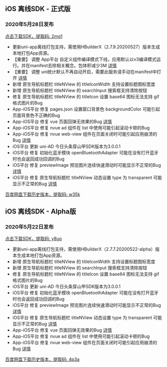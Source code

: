 ## iOS 离线SDK - 正式版

### 2020年5月28日发布 
[点击下载SDK，提取码: 2mg1](https://pan.baidu.com/s/1RziEZUKXz-0B19uQ037DtQ)
  + 更新uni-app离线打包支持，需使用HBuilderX（2.7.9.20200527）版本生成本地打包App资源。
  + 【重要】 调整 App平台 自定义组件编译模式下线，应用默认以v3编译模式运行。并在manifest去除相关概念。包体积减少3M [详情](https://ask.dcloud.net.cn/article/36988)
  + 【重要】 调整 uni统计默认不再自动开启，需要此服务请手动在manifest中打开 [详情](https://ask.dcloud.net.cn/article/37234)
  + 新增 原生导航标题栏 titleNView 的 titleIconWidth 支持设置标题图标宽度
  + 新增 原生导航标题栏 titleNView 的 searchInput 搜索框支持清除按钮
  + 修复 原生导航标题栏 titleNView 的 titleIcon 设置 base64 图标无法支持 gif 格式图片的Bug
  + App-iOS平台 修复 pages.json 设置窗口背景色 backgroundColor 可能引起页面背景色不正确的Bug
  + App-iOS平台 修复 vue 页面回弹无效果的Bug [详情](https://ask.dcloud.net.cn/question/91356)
  + App-iOS平台 修复 nvue ad 组件在 list 中使用可能引起滚动卡顿的Bug
  + App-iOS平台 修复 nvue web-view 组件在页面关闭时可能引起应用崩溃的Bug [详情](https://ask.dcloud.net.cn/question/97064)
  + iOS平台 更新 uni-AD 今日头条穿山甲SDK版本为3.0.0.1
  + iOS平台 修复 初始化蓝牙模块 openBluetoothAdapter 可能在没有打开蓝牙时也会返回成功回调的Bug
  + iOS平台 修复 previewImage 预览图片连续快速滑动时可能显示不正常的Bug [详情](https://ask.dcloud.net.cn/question/96445)
  + iOS平台 修复 原生导航标题栏 titleNView 动态设置 type 为 transparent 可能显示不正常的Bug [详情](https://ask.dcloud.net.cn/question/96556)

[百度网盘下载历史版本，提取码: w35k](https://pan.baidu.com/s/1gZGJMaSqZQftqgEVtadvEg)



## iOS 离线SDK - Alpha版

### 2020年5月22日发布  
[点击下载SDK，提取码: y8uo](https://pan.baidu.com/s/1A2Ktgmj4wNQH8-wzuL-Jpg)
 + 更新uni-app离线打包支持，需使用HBuilderX（2.7.7.20200522-alpha）版本生成本地打包App资源。
 + 新增 原生导航标题栏 titleNView 的 titleIconWidth 支持设置标题图标宽度
 + 新增 原生导航标题栏 titleNView 的 searchInput 搜索框支持清除按钮
 + 修复 原生导航标题栏 titleNView 的 titleIcon 设置 base64 图标无法支持 gif 格式图片的Bug
 + iOS平台 更新 uni-AD 今日头条穿山甲SDK版本为3.0.0.1
 + iOS平台 修复 初始化蓝牙模块 openBluetoothAdapter 可能在没有打开蓝牙时也会返回成功回调的Bug
 + iOS平台 修复 previewImage 预览图片连续快速滑动时可能显示不正常的Bug [详情](https://ask.dcloud.net.cn/question/96445)
 + iOS平台 修复 原生导航标题栏 titleNView 动态设置 type 为 transparent 可能显示不正常的Bug [详情](https://ask.dcloud.net.cn/question/96556)
 + App-iOS平台 修复 vue 页面回弹无效果的Bug [详情](https://ask.dcloud.net.cn/question/91356)
 + App-iOS平台 修复 nvue ad 组件在 list 中使用可能引起滚动卡顿的Bug
 + App-iOS平台 修复 nvue web-view 组件在页面关闭时可能引起应用崩溃的Bug [详情](https://ask.dcloud.net.cn/question/97064) 
  
[百度网盘下载历史版本，提取码: 4p3a](https://pan.baidu.com/s/1C0H4DhfI-wXG0NaR2AiE7g)
